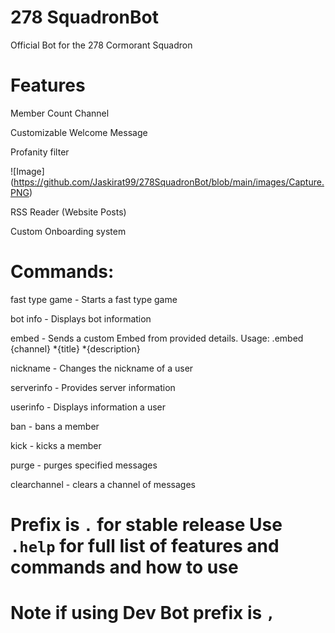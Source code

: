 # 278 SquadronBot

Official Bot for the 278 Cormorant Squadron



# Features
Member Count Channel

Customizable Welcome Message

Profanity filter

![Image]
(https://github.com/Jaskirat99/278SquadronBot/blob/main/images/Capture.PNG)

RSS Reader (Website Posts)

Custom Onboarding system

# Commands:


fast type game - Starts a fast type game

bot info - Displays bot information

embed - Sends a custom Embed from provided details. Usage: .embed {channel} *{title} *{description}

nickname - Changes the nickname of a user

serverinfo - Provides server information

userinfo - Displays information a user

ban - bans a member

kick - kicks a member

purge - purges specified messages

clearchannel - clears a channel of messages

# Prefix is ```.``` for stable release Use ```.help``` for full list of features and commands and how to use
# Note if using Dev Bot prefix is ```,```
